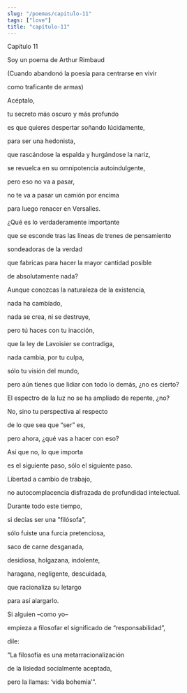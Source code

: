 ```yaml
---
slug: "/poemas/capitulo-11"
tags: ["love"]
title: "capítulo-11"
---
```

Capítulo 11

Soy un poema de Arthur Rimbaud

(Cuando abandonó la poesía para centrarse en vivir

como traficante de armas)

Acéptalo,

tu secreto más oscuro y más profundo

es que quieres despertar soñando lúcidamente,

para ser una hedonista,

que rascándose la espalda y hurgándose la nariz,

se revuelca en su omnipotencia autoindulgente,

pero eso no va a pasar,

no te va a pasar un camión por encima

para luego renacer en Versalles.

¿Qué es lo verdaderamente importante

que se esconde tras las líneas de trenes de pensamiento

sondeadoras de la verdad

que fabricas para hacer la mayor cantidad posible

de absolutamente nada?

Aunque conozcas la naturaleza de la existencia,

nada ha cambiado,

nada se crea, ni se destruye,

pero tú haces con tu inacción,

que la ley de Lavoisier se contradiga,

nada cambia, por tu culpa,

sólo tu visión del mundo,

pero aún tienes que lidiar con todo lo demás, ¿no es cierto?

El espectro de la luz no se ha ampliado de repente, ¿no?

No, sino tu perspectiva al respecto

de lo que sea que “ser” es,

pero ahora, ¿qué vas a hacer con eso?

Así que no, lo que importa

es el siguiente paso, sólo el siguiente paso.

Libertad a cambio de trabajo,

no autocomplacencia disfrazada de profundidad intelectual.

Durante todo este tiempo,

si decías ser una "filósofa",

sólo fuiste una furcia pretenciosa,

saco de carne desganada,

desidiosa, holgazana, indolente,

haragana, negligente, descuidada, 

que racionaliza su letargo

para así alargarlo.

Si alguien –como yo–

empieza a filosofar el significado de “responsabilidad”,

dile:

“La filosofía es una metarracionalización

de la lisiedad socialmente aceptada,

pero la llamas: ‘vida bohemia’”.
